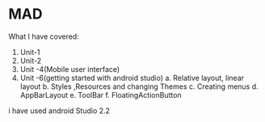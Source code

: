 # MAD

What I have covered:
1.	Unit-1 
2.	Unit-2
3.	Unit -4(Mobile user interface)
4.	Unit -6(getting started with android studio)
	a.	Relative layout, linear layout
	b.	Styles ,Resources and changing Themes
	c.	Creating menus
	d.	AppBarLayout 
	e.	ToolBar
	f.	FloatingActionButton

i have used android Studio 2.2

